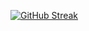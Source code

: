 [![GitHub Streak](https://streak-stats.demolab.com/?user=utkarshup49)](https://git.io/streak-stats)
